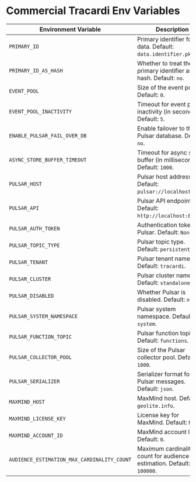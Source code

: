 # Commercial Tracardi Env Variables

| **Environment Variable**                           | **Description**                                                                                                       |
|----------------------------------------------------|-----------------------------------------------------------------------------------------------------------------------|
| `PRIMARY_ID`                                       | Primary identifier for data. Default: `data.identifier.pk`.                                                           |
| `PRIMARY_ID_AS_HASH`                               | Whether to treat the primary identifier as a hash. Default: `no`.                                                     |
| `EVENT_POOL`                                       | Size of the event pool. Default: `0`.                                                                                 |
| `EVENT_POOL_INACTIVITY`                            | Timeout for event pool inactivity (in seconds). Default: `5`.                                                         |
| `ENABLE_PULSAR_FAIL_OVER_DB`                       | Enable failover to the Pulsar database. Default: `no`.                                                                |
| `ASYNC_STORE_BUFFER_TIMEOUT`                       | Timeout for async store buffer (in milliseconds). Default: `1000`.                                                    |
| `PULSAR_HOST`                                      | Pulsar host address. Default: `pulsar://localhost:6650`.                                                              |
| `PULSAR_API`                                       | Pulsar API endpoint. Default: `http://localhost:8080`.                                                                |
| `PULSAR_AUTH_TOKEN`                                | Authentication token for Pulsar. Default: `None`.                                                                     |
| `PULSAR_TOPIC_TYPE`                                | Pulsar topic type. Default: `persistent`.                                                                             |
| `PULSAR_TENANT`                                    | Pulsar tenant name. Default: `tracardi`.                                                                              |
| `PULSAR_CLUSTER`                                   | Pulsar cluster name. Default: `standalone`.                                                                           |
| `PULSAR_DISABLED`                                  | Whether Pulsar is disabled. Default: `no`.                                                                            |
| `PULSAR_SYSTEM_NAMESPACE`                          | Pulsar system namespace. Default: `system`.                                                                           |
| `PULSAR_FUNCTION_TOPIC`                            | Pulsar function topic. Default: `functions`.                                                                          |
| `PULSAR_COLLECTOR_POOL`                            | Size of the Pulsar collector pool. Default: `1000`.                                                                   |
| `PULSAR_SERIALIZER`                                | Serializer format for Pulsar messages. Default: `json`.                                                               |
| `MAXMIND_HOST`                                     | MaxMind host. Default: `geolite.info`.                                                                                |
| `MAXMIND_LICENSE_KEY`                              | License key for MaxMind. Default: `None`.                                                                             |
| `MAXMIND_ACCOUNT_ID`                               | MaxMind account ID. Default: `0`.                                                                                     |
| `AUDIENCE_ESTIMATION_MAX_CARDINALITY_COUNT`        | Maximum cardinality count for audience estimation. Default: `100000`.                                                 |

